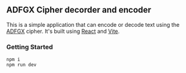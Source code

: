 ## ADFGX Cipher decorder and encoder

This is a simple application that can encode or decode text using the [ADFGX](https://en.wikipedia.org/wiki/ADFGVX_cipher) cipher.
It's built using [React](https://reactjs.org/) and [Vite](https://vitejs.dev/).

### Getting Started

```
npm i
npm run dev
```

